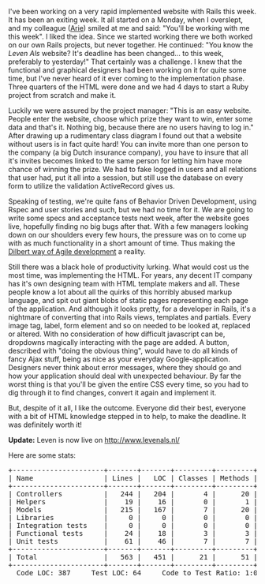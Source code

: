 I've been working on a very rapid implemented website with Rails this week. It has been an exiting week. It all started on a Monday, when I overslept, and my colleague (<a href="http://ariekanarie.nl" title="Arie's Blog" target="_blank">Arie</a>) smiled at me and said: "You'll be working with me this week". I liked the idea. Since we started working there we both worked on our own Rails projects, but never together. He continued: "You know the <em>Leven Als</em> website? It's deadline has been changed... to this week, preferably to yesterday!" That certainly was a challenge. I knew that the functional and graphical designers had been working on it for quite some time, but I've never heard of it ever coming to the implementation phase. Three quarters of the HTML were done and we had 4 days to start a Ruby project from scratch and make it.<!--more-->

Luckily we were assured by the project manager: "This is an easy website. People enter the website, choose which prize they want to win, enter some data and that's it. Nothing big, because there are no users having to log in." After drawing up a rudimentary class diagram I found out that a website without users is in fact quite hard! You can invite more than one person to the company (a big Dutch insurance company), you have to insure that all it's invites becomes linked to the same person for letting him have more chance of winning the prize. We had to fake logged in users and all relations that user had, put it all into a session, but still use the database on every form to utilize the validation ActiveRecord gives us.

Speaking of testing, we're quite fans of Behavior Driven Development, using Rspec and user stories and such, but we had no time for it. We are going to write some specs and acceptance tests next week, after the website goes live, hopefully finding no big bugs after that. With a few managers looking down on our shoulders every few hours, the pressure was on to come up with as much functionality in a short amount of time.  Thus making the <a href="http://www.dilbert.com/comics/dilbert/archive/images/dilbert2666700071126.gif" title="Dilbert about Agile development" target="_blank">Dilbert way of Agile development</a> a reality.

Still there was a black hole of productivity lurking. What would cost us the most time, was implementing the HTML. For years, any decent IT company has it's own designing team with HTML template makers and all. These people know a lot about all the quirks of this horribly abused markup language, and spit out giant blobs of static pages representing each page of the application. And although it looks pretty, for a developer in Rails, it's a nightmare of converting that into Rails views, templates and partials. Every image tag, label, form element and so on needed to be looked at, replaced or altered. With no consideration of how difficult javascript can be, dropdowns magically interacting with the page are added. A button, described with "doing the obvious thing", would have to do all kinds of fancy Ajax stuff, being as nice as your everyday Google-application. Designers never think about error messages, where they should go and how your application should deal with unexpected behaviour.  By far the worst thing is that you'll be given the entire CSS every time, so you had to dig through it to find changes, convert it again and implement it.

But, despite of it all, I like the outcome. Everyone did their best, everyone with a bit of HTML knowledge stepped in to help, to make the deadline. It was definitely worth it!

<strong>Update:</strong> Leven is now live on <a href="http://www.levenals.nl/" title="Leven als..." target="_blank">http://www.levenals.nl/</a>

Here are some stats:
<pre>
+----------------------+-------+-------+---------+---------+-----+-------+
| Name                 | Lines |   LOC | Classes | Methods | M/C | LOC/M |
+----------------------+-------+-------+---------+---------+-----+-------+
| Controllers          |   244 |   204 |       4 |      20 |   5 |     8 |
| Helpers              |    19 |    16 |       0 |       1 |   0 |    14 |
| Models               |   215 |   167 |       7 |      20 |   2 |     6 |
| Libraries            |     0 |     0 |       0 |       0 |   0 |     0 |
| Integration tests    |     0 |     0 |       0 |       0 |   0 |     0 |
| Functional tests     |    24 |    18 |       3 |       3 |   1 |     4 |
| Unit tests           |    61 |    46 |       7 |       7 |   1 |     4 |
+----------------------+-------+-------+---------+---------+-----+-------+
| Total                |   563 |   451 |      21 |      51 |   2 |     6 |
+----------------------+-------+-------+---------+---------+-----+-------+
  Code LOC: 387     Test LOC: 64     Code to Test Ratio: 1:0.2</pre>